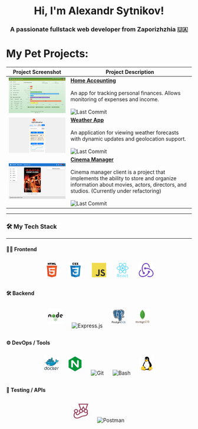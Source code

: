 <h1 align="center">Hi, I'm Alexandr Sytnikov!</h1>
<h3 align="center">A passionate fullstack web developer from Zaporizhzhia 🇺🇦</h3>

# My Pet Projects:

| Project Screenshot                                    | Project Description                                                                                                                                                                                                                                                                                                                                                        |
| ----------------------------------------------------- | -------------------------------------------------------------------------------------------------------------------------------------------------------------------------------------------------------------------------------------------------------------------------------------------------------------------------------------------------------------------------- |
| ![Home Accounting](./screenshots/home-accounting.png) | <a href="https://github.com/sytnikovzp/home-accounting">**Home Accounting**</a><br><br>An app for tracking personal finances. Allows monitoring of expenses and income. <br><br><img src="https://img.shields.io/github/last-commit/sytnikovzp/home-accounting" alt="Last Commit">                                                                                         |
| ![Weather App](./screenshots/weather-app.png)         | <a href="https://github.com/sytnikovzp/weather-app">**Weather App**</a><br><br>An application for viewing weather forecasts with dynamic updates and geolocation support.<br><br><img src="https://img.shields.io/github/last-commit/sytnikovzp/weather-app" alt="Last Commit">                                                                                            |
| ![Cinema Manager](./screenshots/cinema-manager.jpg)   | <a href="https://github.com/sytnikovzp/cinema-manager">**Cinema Manager**</a><br><br>Cinema manager client is a project that implements the ability to store and organize information about movies, actors, directors, and studios. (Currently under refactoring)<br><br><img src="https://img.shields.io/github/last-commit/sytnikovzp/Cinema-manager" alt="Last Commit"> |

---

### 🛠️ My Tech Stack

---

#### 🧑‍💻 Frontend

<p align="center">
  <img src="https://raw.githubusercontent.com/devicons/devicon/master/icons/html5/html5-original-wordmark.svg" alt="HTML5" width="40" height="40" style="margin:10px"/>
  <img src="https://raw.githubusercontent.com/devicons/devicon/master/icons/css3/css3-original-wordmark.svg" alt="CSS3" width="40" height="40" style="margin:10px"/>
  <img src="https://raw.githubusercontent.com/devicons/devicon/master/icons/javascript/javascript-original.svg" alt="JavaScript" width="40" height="40" style="margin:10px"/>
  <img src="https://raw.githubusercontent.com/devicons/devicon/master/icons/react/react-original-wordmark.svg" alt="React" width="40" height="40" style="margin:10px"/>
  <img src="https://raw.githubusercontent.com/devicons/devicon/master/icons/redux/redux-original.svg" alt="Redux" width="40" height="40" style="margin:10px"/>
</p>

#### 🛠️ Backend

<p align="center">
  <img src="https://raw.githubusercontent.com/devicons/devicon/master/icons/nodejs/nodejs-original-wordmark.svg" alt="Node.js" width="40" height="40" style="margin:10px"/>
  <img src="https://adware-technologies.s3.amazonaws.com/uploads/technology/thumbnail/20/express-js.png" alt="Express.js" width="40" height="40" style="margin:10px"/>
  <img src="https://raw.githubusercontent.com/devicons/devicon/master/icons/postgresql/postgresql-original-wordmark.svg" alt="PostgreSQL" width="40" height="40" style="margin:10px"/>
  <img src="https://raw.githubusercontent.com/devicons/devicon/master/icons/mongodb/mongodb-original-wordmark.svg" alt="MongoDB" width="40" height="40" style="margin:10px"/>
</p>

#### ⚙️ DevOps / Tools

<p align="center">
  <img src="https://raw.githubusercontent.com/devicons/devicon/master/icons/docker/docker-original-wordmark.svg" alt="Docker" width="40" height="40" style="margin:10px"/>
  <img src="https://raw.githubusercontent.com/devicons/devicon/master/icons/nginx/nginx-original.svg" alt="Nginx" width="40" height="40" style="margin:10px"/>
  <img src="https://www.vectorlogo.zone/logos/git-scm/git-scm-icon.svg" alt="Git" width="40" height="40" style="margin:10px"/>
  <img src="https://cdn.iconscout.com/icon/premium/png-256-thumb/bash-shell-script-7855733-6374566.png" alt="Bash" width="40" height="40" style="margin:10px"/>
  <img src="https://raw.githubusercontent.com/devicons/devicon/master/icons/linux/linux-original.svg" alt="Linux" width="40" height="40" style="margin:10px"/>
</p>

#### 🧪 Testing / APIs

<p align="center">
  <img src="https://raw.githubusercontent.com/devicons/devicon/master/icons/jest/jest-plain.svg" alt="Jest" width="40" height="40" style="margin:10px"/>
  <img src="https://www.vectorlogo.zone/logos/getpostman/getpostman-icon.svg" alt="Postman" width="40" height="40" style="margin:10px"/>
</p>
